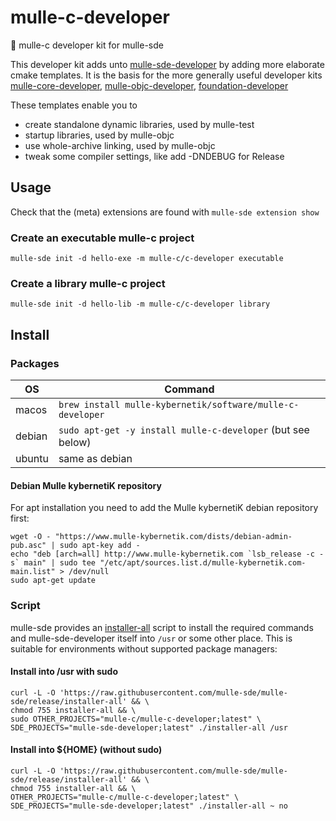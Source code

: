 # mulle-c-developer

🧢  mulle-c developer kit for mulle-sde

This developer kit adds unto
[mulle-sde-developer](/github.com/mulle-sde/mulle-sde-developer)
by adding more elaborate cmake templates. It is the basis for the more
generally useful developer kits
[mulle-core-developer](/github.com/mulle-core/mulle-core-developer),
[mulle-objc-developer](/github.com/mulle-objc/mulle-objc-developer),
[foundation-developer](/github.com/MulleFoundation/foundation-developer)


These templates enable you to

* create standalone dynamic libraries, used by mulle-test
* startup libraries, used by mulle-objc
* use whole-archive linking, used by mulle-objc
* tweak some compiler settings, like add -DNDEBUG for Release


## Usage

Check that the (meta) extensions are found with `mulle-sde extension show`

### Create an executable mulle-c project

`mulle-sde init -d hello-exe -m mulle-c/c-developer executable`

### Create a library mulle-c project

`mulle-sde init -d hello-lib -m mulle-c/c-developer library`


## Install

### Packages

OS      | Command
--------|------------------------------------
macos   | `brew install mulle-kybernetik/software/mulle-c-developer`
debian  | `sudo apt-get -y install mulle-c-developer` (but see below)
ubuntu  | same as debian


#### Debian Mulle kybernetiK repository

For apt installation you need to add the Mulle kybernetiK debian repository
first:

```
wget -O - "https://www.mulle-kybernetik.com/dists/debian-admin-pub.asc" | sudo apt-key add -
echo "deb [arch=all] http://www.mulle-kybernetik.com `lsb_release -c -s` main" | sudo tee "/etc/apt/sources.list.d/mulle-kybernetik.com-main.list" > /dev/null
sudo apt-get update
```

### Script

mulle-sde provides an [installer-all](https://raw.githubusercontent.com/mulle-sde/mulle-sde/release/installer-all) script to install the required commands and mulle-sde-developer itself into `/usr` or some other place.
This is suitable for environments without supported package managers:

#### Install into /usr with sudo

```
curl -L -O 'https://raw.githubusercontent.com/mulle-sde/mulle-sde/release/installer-all' && \
chmod 755 installer-all && \
sudo OTHER_PROJECTS="mulle-c/mulle-c-developer;latest" \
SDE_PROJECTS="mulle-sde-developer;latest" ./installer-all /usr
```

#### Install into ${HOME} (without sudo)

```
curl -L -O 'https://raw.githubusercontent.com/mulle-sde/mulle-sde/release/installer-all' && \
chmod 755 installer-all && \
OTHER_PROJECTS="mulle-c/mulle-c-developer;latest" \
SDE_PROJECTS="mulle-sde-developer;latest" ./installer-all ~ no
```


